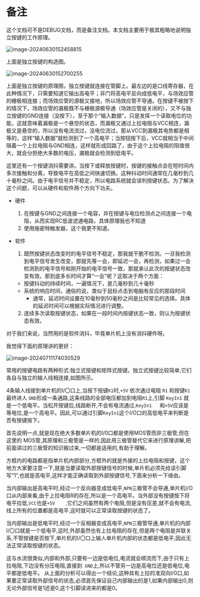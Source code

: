 # 备注

这个文档可不是DEBUG文档，而是备注文档。本文档主要用于极其粗略地说明独立按键的工作原理。

![image-20240630152458815](https://md-wind.oss-cn-nanjing.aliyuncs.com/md/%E7%8B%AC%E7%AB%8B%E6%8C%89%E9%94%AE.png)

上面是独立按键的构造图。

![image-20240630152700255](https://md-wind.oss-cn-nanjing.aliyuncs.com/md/%E7%8B%AC%E7%AB%8B%E6%8C%89%E9%94%AE%E5%8E%9F%E7%90%86%E5%9B%BE.png)

上面是独立按键的原理图，独立按键就连接在管脚上。最左边的是口线寄存器，在此种情况下，只需要知道它输出高电平；非门将高电平反向成低电平，与场效应管的栅极相连接；而场效应管的源极又接地，所以场效应管不导通。在按键不被按下的情况下，场效应管的漏极既不与栅极源极导通（场效应管是关闭的），又不与独立按键的GND连接（没按下），至于那个“输入数据”，只是发挥一个读取电位的功能，这就意味着漏极是一个悬空的状态，而漏极又通过上拉电阻与VCC相连，漏极又是悬空的，所以没有电流流过，没电位流过，那从VCC到漏极其电势都是相等的，这样“输入数据”就检测到了一个高电平；当按钮按下后，VCC就相当于中间隔着一个上拉电阻与GND相连，这样就形成回路了，由于这个上拉电阻的阻值很大，就会分担绝大多数的电压，漏极就会检测到低电平。



这里还有一个按键消抖需要讲。当按下或释放按键时，按键的接触点会在短时间内多次接触和分离，导致电平在高低之间快速切换。这种抖动时间通常在几毫秒到几十毫秒之间。由于电平信号并不稳定，所以电路系统就会误判按键状态。为了解决这个问题，可以从硬件和软件两个方向下功夫。

- 硬件

  1. 在按键与GND之间连接一个电容，并在按键与电位检测点之间连接一个电阻，从而实现RC低波滤通电路，具体原理我也不知道
  2. 使用施密特触发器，这个我更不知道。

- 软件

  1. 既然按键状态改变时的电平信号不稳定，那我就干脆不检测。一旦我检测到电平信号发生改变，那就先等一会，即延迟一会，再检测，如果过一会检测到的电平信号和刚开始的电平信号一致，那就承认此次的按键状态改变有效。那到底多长时间才算“一会”呢？这取决于两个方面：

  - 按键抖动的持续时间，一遍情况下，是几毫秒到几十毫秒
  - 系统的响应时间，通俗的说，类似于鼠标点击到电脑有反应的那段时间
    - 通常，延迟时间设置在10毫秒到50毫秒之间是比较常见的选择。具体的延迟时间可以根据实际情况进行调整。

  2. 连续多次读取按键状态，如果在一段时间内按键状态一致，则认为按键状态有效。

对于我们来说，当然用的是软件消抖，毕竟单片机上没有消抖硬件呀。





我觉得下面的原理讲的更好：

![image-20240711174030529](https://md-wind.oss-cn-nanjing.aliyuncs.com/md/202407111740632.png)

常用的按键电路有两种形式:独立式按键和矩阵式按键。独立式按键比较简单,它们各自与独立的输人线相连接,如图所示。

4条输人线接到单片机的I/〇口上,当按下按键`K1`时,`+5V` 依次通过电阻 `R1`	 和按键`K1	`最终进人 `GND`形成一条通路,这条线路的全部电压都加到电阻`R1`上,引脚 `KeyIn1` 就是一个低电平。当松开按键后,线路断开,不会有电流通过,`KeyIn1	`和`+5V`应该是等电位,是一个高电平。因此,可以通过引脚`KeyIn1`这个I/O口的高低电平来判断是否有按键按下。

首先说明一点,就是现在绝大多数单片机的l/0口都是使用MOS管而非三极管,但在这里的 MOS管,其原理和三极管是一样的,因此用三极管替代它来进行原理讲解,把前面讲过的三极管的知识搬过来,一切都是适用的,有助于理解。

方框内的电路都是指单片机内部部分,方框外的就是外接的上拉电阻和按键，这个地方大家要注意一下,就是当要读取外部按键信号的时候,单片机必须先给该引脚写“1”,也就是高电平,这样才能正确读取到外部按键信号,下面来分析一下缘由。

当内部输出是高电平时,经过一个反向器变成低电平,`NPN`三极管不会导通,单片机I/O口从内部来看,由于上拉电阻R的存在,所以是一个高电平。当外部没有按键按下将电平拉低,`VCC`也是`+5V	`,它们之间虽然有两个电阻,但是没有压差,就不会有电流,线上所有的位置都是高电平,这时就可以正常读取按键的状态了。

当内部输出是低电平时,经过一个反相器变成高电平,`NPN`三极管导通,单片机的内部I/〇口就是一个低电平,这时,外部虽然也有上拉电阻的存在,但是两个电阻是并联关系,不管按键是否按下,单片机的I/〇口上输人单片机内部的状态都是低电平,因此无法正常读取按键的状态。

这与水流很类似,内部和外部,只要有一边是低电位,电流就会顺流而下,由于只有上拉电阻,下边没有分压电阻,直接到`	GND`上,所以不管另一边是高电位还是低电位,电平都是低电平。
从上面的分析可以得出一个结论,这种具有上拉的准双向l/0口,如果要正常读取外部信号的状态,必须首先保证自己内部输出的是1,如果内部输出0,则无论外部信号是1还是0,这个引脚读进来的都是0。

















